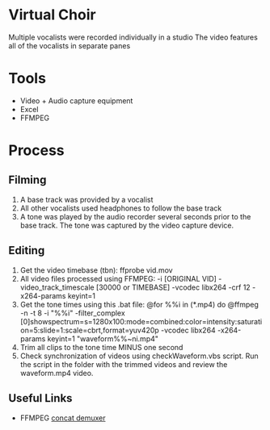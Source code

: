 # Virtual Choir

Multiple vocalists were recorded individually in a studio
The video features all of the vocalists in separate panes

# Tools

* Video + Audio capture equipment
* Excel
* FFMPEG

# Process

## Filming

1) A base track was provided by a vocalist
1) All other vocalists used headphones to follow the base track
1) A tone was played by the audio recorder several seconds prior to the base track.  The tone was captured by the video capture device.

## Editing

1) Get the video timebase (tbn): ffprobe vid.mov
1) All video files processed using FFMPEG: -i [ORIGINAL VID] -video_track_timescale [30000 or TIMEBASE] -vcodec libx264 -crf 12 -x264-params keyint=1
1) Get the tone times using this .bat file: @for %%i in (*.mp4) do @ffmpeg -n -t 8 -i "%%i" -filter_complex [0]showspectrum=s=1280x100:mode=combined:color=intensity:saturation=5:slide=1:scale=cbrt,format=yuv420p -vcodec libx264 -x264-params keyint=1 "waveform\%%~ni.mp4"
1) Trim all clips to the tone time MINUS one second
1) Check synchronization of videos using checkWaveform.vbs script.  Run the script in the folder with the trimmed videos and review the waveform.mp4 video.

## Useful Links

* FFMPEG [concat demuxer](http://ffmpeg.org/ffmpeg-formats.html#concat-1)

